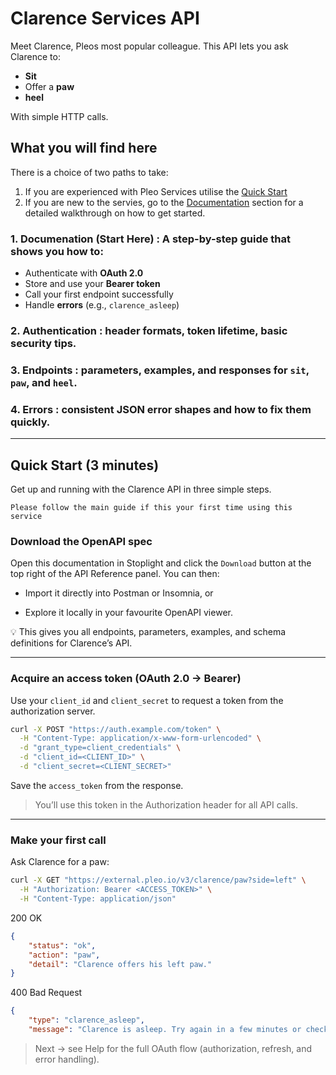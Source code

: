 # Clarence Services API

Meet Clarence, Pleos most popular colleague. This API lets you ask Clarence to:
-  **Sit**
- Offer a **paw**
- **heel** 

With simple HTTP calls.

## What you will find here

There is a choice of two paths to take:
  1. If you are experienced with Pleo Services utilise the [Quick Start](#quick-start-3-minutes) 
  2. If you are new to the servies, go to the [Documentation](./003-documentation.md) section for a detailed walkthrough on how to get started.

### 1. **Documenation (Start Here)** : A step-by-step guide that shows you how to:
   - Authenticate with **OAuth 2.0**
   - Store and use your **Bearer token**
   - Call your first endpoint successfully
   - Handle **errors** (e.g., `clarence_asleep`)
### 2. **Authentication** : header formats, token lifetime, basic security tips.
### 3. **Endpoints** : parameters, examples, and responses for `sit`, `paw`, and `heel`.
### 4. **Errors** : consistent JSON error shapes and how to fix them quickly.

---

## Quick Start (3 minutes)

Get up and running with the Clarence API in three simple steps.

    Please follow the main guide if this your first time using this service 

### Download the OpenAPI spec

Open this documentation in Stoplight and click the `Download` button at the top right of the API Reference panel.
You can then:

- Import it directly into Postman or Insomnia, or

- Explore it locally in your favourite OpenAPI viewer.

💡 This gives you all endpoints, parameters, examples, and schema definitions for Clarence’s API.

---

### Acquire an access token (OAuth 2.0 → Bearer)

Use your `client_id` and `client_secret` to request a token from the authorization server.

```bash
curl -X POST "https://auth.example.com/token" \
  -H "Content-Type: application/x-www-form-urlencoded" \
  -d "grant_type=client_credentials" \
  -d "client_id=<CLIENT_ID>" \
  -d "client_secret=<CLIENT_SECRET>"
```

Save the `access_token` from the response.

> You’ll use this token in the Authorization header for all API calls.

--- 

### Make your first call

Ask Clarence for a paw:

```bash
curl -X GET "https://external.pleo.io/v3/clarence/paw?side=left" \
  -H "Authorization: Bearer <ACCESS_TOKEN>" \
  -H "Content-Type: application/json"
```

200 OK

```json
{ 
    "status": "ok", 
    "action": "paw", 
    "detail": "Clarence offers his left paw." 
}
```

400 Bad Request

```json
{ 
    "type": "clarence_asleep",
    "message": "Clarence is asleep. Try again in a few minutes or check his nap schedule." }
```

> Next → see Help for the full OAuth flow (authorization, refresh, and error handling).